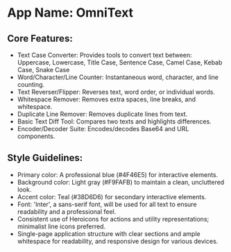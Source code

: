 # **App Name**: OmniText

## Core Features:

- Text Case Converter: Provides tools to convert text between: Uppercase, Lowercase, Title Case, Sentence Case, Camel Case, Kebab Case, Snake Case
- Word/Character/Line Counter: Instantaneous word, character, and line counting.
- Text Reverser/Flipper: Reverses text, word order, or individual words.
- Whitespace Remover: Removes extra spaces, line breaks, and whitespace.
- Duplicate Line Remover: Removes duplicate lines from text.
- Basic Text Diff Tool: Compares two texts and highlights differences.
- Encoder/Decoder Suite: Encodes/decodes Base64 and URL components.

## Style Guidelines:

- Primary color: A professional blue (#4F46E5) for interactive elements.
- Background color: Light gray (#F9FAFB) to maintain a clean, uncluttered look.
- Accent color: Teal (#38D6D6) for secondary interactive elements.
- Font: 'Inter', a sans-serif font, will be used for all text to ensure readability and a professional feel. 
- Consistent use of Heroicons for actions and utility representations; minimalist line icons preferred.
- Single-page application structure with clear sections and ample whitespace for readability, and responsive design for various devices.
